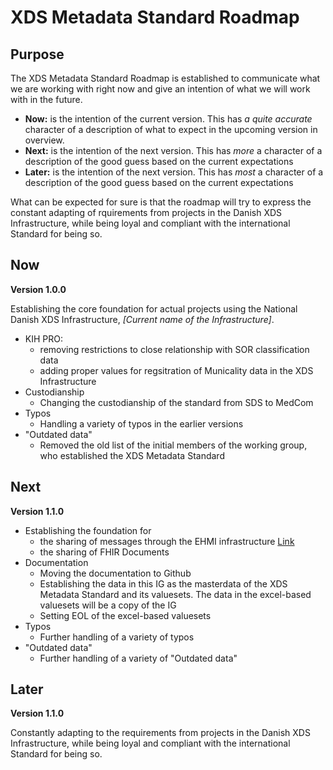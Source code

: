 # XDS Metadata Standard Roadmap

## Purpose

The XDS Metadata Standard Roadmap is established to communicate what we are working with right now and give an intention of what we will work with in the future.

- **Now:** is the intention of the current version. This has *a quite accurate* character of a description of what to expect in the upcoming version in overview.
- **Next:** is the intention of the next version. This has *more* a character of a description of the good guess based on the current expectations
- **Later:** is the intention of the next version. This has *most* a character of a description of the good guess based on the current expectations

What can be expected for sure is that the roadmap will try to express the constant adapting of rquirements from projects in the Danish XDS Infrastructure, while being loyal and compliant with the international Standard for being so. 

## Now

**Version 1.0.0**

Establishing the core foundation for actual projects using the National Danish XDS Infrastructure, *[Current name of the Infrastructure]*.

- KIH PRO: 
    - removing restrictions to close relationship with SOR classification data
    - adding proper values for regsitration of Municality data in the XDS Infrastructure
- Custodianship
    - Changing the custodianship of the standard from SDS to MedCom
- Typos
    - Handling a variety of typos in the earlier versions
- "Outdated data"
    - Removed the old list of the initial members of the working group, who established the XDS Metadata Standard

## Next

**Version 1.1.0**

- Establishing the foundation for 
    - the sharing of messages through the EHMI infrastructure [Link](https://medcomdk.github.io/ehmi/)
    - the sharing of FHIR Documents 
- Documentation
    - Moving the documentation to Github
    - Establishing the data in this IG as the masterdata of the XDS Metadata Standard and its valuesets. The data in the excel-based valuesets will be a copy of the IG
    - Setting EOL of the excel-based valuesets
- Typos
    - Further handling of a variety of typos
- "Outdated data"
    - Further handling of a variety of "Outdated data"

## Later

**Version 1.1.0**

Constantly adapting to the requirements from projects in the Danish XDS Infrastructure, while being loyal and compliant with the international Standard for being so. 

